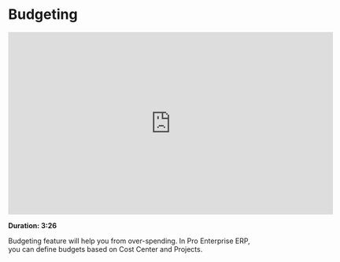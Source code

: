 <!-- add-breadcrumbs -->
# Budgeting

<iframe width="660" height="371" src="https://www.youtube.com/embed/wWHkB0jlXNk" frameborder="0" allowfullscreen></iframe>

**Duration: 3:26**

Budgeting feature will help you from over-spending. In Pro Enterprise ERP, you can define budgets based on Cost Center and Projects.
